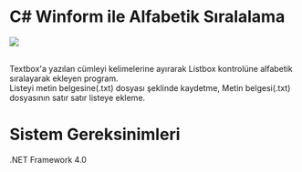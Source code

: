 # C# Winform ile Alfabetik Sıralalama 
<img src="http://www.imgim.com/7680inciu5663506.png">

<br>Textbox'a yazılan cümleyi kelimelerine ayırarak Listbox kontrolüne alfabetik sıralayarak ekleyen program.
<br>Listeyi metin belgesine(.txt) dosyası şeklinde kaydetme, Metin belgesi(.txt) dosyasının satır satır listeye ekleme.
# Sistem Gereksinimleri
.NET Framework 4.0
